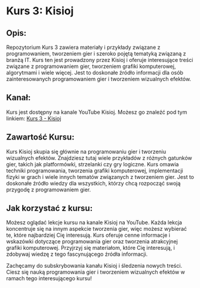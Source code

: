 # **Kurs 3: Kisioj**

## **Opis:**
Repozytorium Kurs 3 zawiera materiały i przykłady związane z programowaniem, tworzeniem gier i szeroko pojętą tematyką związaną z branżą IT. Kurs ten jest prowadzony przez Kisioj i oferuje interesujące treści związane z programowaniem gier, tworzeniem grafiki komputerowej, algorytmami i wiele więcej. Jest to doskonałe źródło informacji dla osób zainteresowanych programowaniem gier i tworzeniem wizualnych efektów.

## **Kanał:**
Kurs jest dostępny na kanale YouTube Kisioj. Możesz go znaleźć pod tym linkiem: [Kurs 3 - Kisioj](https://www.youtube.com/watch?v=Ik6JDCy6-Tg&list=PLgeFsJ0yZyikV_e8YDl5rixXu-H6wFIIZ&index=1)

## **Zawartość Kursu:**
Kurs Kisioj skupia się głównie na programowaniu gier i tworzeniu wizualnych efektów. Znajdziesz tutaj wiele przykładów z różnych gatunków gier, takich jak platformówki, strzelanki czy gry logiczne. Kurs omawia techniki programowania, tworzenia grafiki komputerowej, implementacji fizyki w grach i wiele innych tematów związanych z tworzeniem gier. Jest to doskonałe źródło wiedzy dla wszystkich, którzy chcą rozpocząć swoją przygodę z programowaniem gier.

## **Jak korzystać z kursu:**
Możesz oglądać lekcje kursu na kanale Kisioj na YouTube. Każda lekcja koncentruje się na innym aspekcie tworzenia gier, więc możesz wybierać te, które najbardziej Cię interesują. Kurs oferuje cenne informacje i wskazówki dotyczące programowania gier oraz tworzenia atrakcyjnej grafiki komputerowej. Przyjrzyj się materiałom, które Cię interesują, i zdobywaj wiedzę z tego fascynującego źródła informacji.

Zachęcamy do subskrybowania kanału Kisioj i śledzenia nowych treści. Ciesz się nauką programowania gier i tworzeniem wizualnych efektów w ramach tego interesującego kursu!
